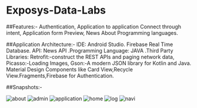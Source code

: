 # Exposys-Data-Labs
##Features:-
Authentication, Application to application Connect through intent, Application form Preview, News About Programming languages. 

##Application Architecture:-
IDE: Android Studio. Firebase Real Time Database. API: News API .Programming Language: JAVA .Third Party Libraries: Retrofit:-construct the REST APIs and paging network data, 
Picasso:-Loading Images, Gson:-A modern JSON library for Kotlin and Java. Material Design Components like Card View,Recycle View.Fragments,Firebase for Authentication.


##Snapshots:-

![about](https://user-images.githubusercontent.com/82715850/187013066-e51fbf5d-df7c-47b7-8c3b-28196da66cb4.jpeg)
![admin](https://user-images.githubusercontent.com/82715850/187013069-15bb7ad6-8791-4cb3-856b-1e10b0ec3f73.jpeg)
![application](https://user-images.githubusercontent.com/82715850/187013070-3af25f6b-4249-474c-89cd-80354d91ff0a.jpeg)
![home](https://user-images.githubusercontent.com/82715850/187013071-4b2b23a4-19af-4172-8905-eb925f172b67.jpeg)
![log](https://user-images.githubusercontent.com/82715850/187013072-93783422-b3c5-46a4-96d6-a818409e4a5e.jpeg)
![navi](https://user-images.githubusercontent.com/82715850/187013074-d9b32c1c-2d45-4c2b-a0fe-ce0deb104d28.jpeg)
